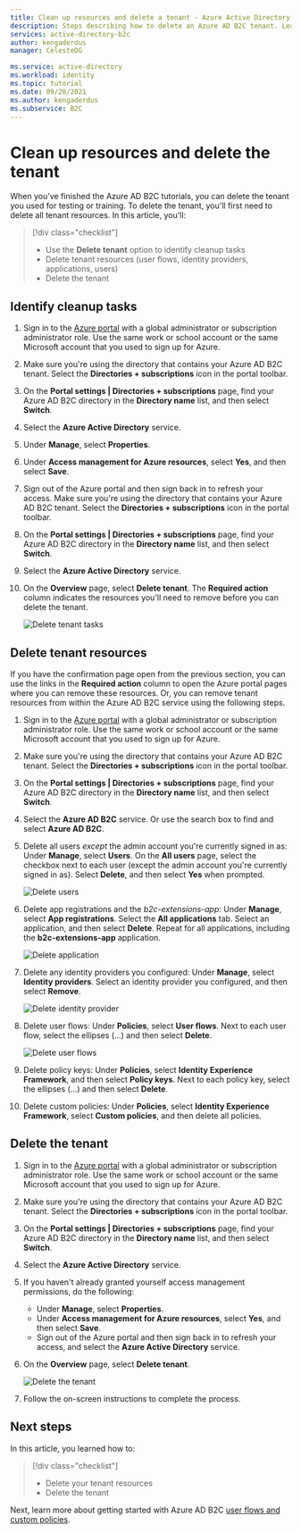 ```yaml
---
title: Clean up resources and delete a tenant - Azure Active Directory B2C
description: Steps describing how to delete an Azure AD B2C tenant. Learn how to delete all tenant resources, and then delete the tenant.
services: active-directory-b2c
author: kengaderdus
manager: CelesteDG

ms.service: active-directory
ms.workload: identity
ms.topic: tutorial
ms.date: 09/20/2021
ms.author: kengaderdus
ms.subservice: B2C
---
```


# Clean up resources and delete the tenant

When you've finished the Azure AD B2C tutorials, you can delete the tenant you used for testing or training. To delete the tenant, you'll first need to delete all tenant resources. In this article, you'll:

> [!div class="checklist"]
> * Use the **Delete tenant** option to identify cleanup tasks
> * Delete tenant resources (user flows, identity providers, applications, users)
> * Delete the tenant

## Identify cleanup tasks

1. Sign in to the [Azure portal](https://portal.azure.com/) with a global administrator or subscription administrator role. Use the same work or school account or the same Microsoft account that you used to sign up for Azure.
1. Make sure you're using the directory that contains your Azure AD B2C tenant. Select the **Directories + subscriptions** icon in the portal toolbar.
1. On the **Portal settings | Directories + subscriptions** page, find your Azure AD B2C directory in the **Directory name** list, and then select **Switch**.
1. Select the **Azure Active Directory** service.
1. Under **Manage**, select **Properties**.
1. Under **Access management for Azure resources**, select **Yes**, and then select **Save**.
1. Sign out of the Azure portal and then sign back in to refresh your access. Make sure you're using the directory that contains your Azure AD B2C tenant. Select the **Directories + subscriptions** icon in the portal toolbar.
1. On the **Portal settings | Directories + subscriptions** page, find your Azure AD B2C directory in the **Directory name** list, and then select **Switch**.
1. Select the **Azure Active Directory** service.
1. On the **Overview** page, select **Delete tenant**. The **Required action** column indicates the resources you'll need to remove before you can delete the tenant.

   ![Delete tenant tasks](media/tutorial-delete-tenant/delete-tenant-tasks.png)

## Delete tenant resources

If you have the confirmation page open from the previous section, you can use the links in the **Required action** column to open the Azure portal pages where you can remove these resources. Or, you can remove tenant resources from within the Azure AD B2C service using the following steps.

1. Sign in to the [Azure portal](https://portal.azure.com/) with a global administrator or subscription administrator role. Use the same work or school account or the same Microsoft account that you used to sign up for Azure.
1. Make sure you're using the directory that contains your Azure AD B2C tenant. Select the **Directories + subscriptions** icon in the portal toolbar.
1. On the **Portal settings | Directories + subscriptions** page, find your Azure AD B2C directory in the **Directory name** list, and then select **Switch**.
1. Select the **Azure AD B2C** service. Or use the search box to find and select **Azure AD B2C**.
1. Delete all users *except* the admin account you're currently signed in as: Under **Manage**, select **Users**. On the **All users** page, select the checkbox next to each user (except the admin account you're currently signed in as). Select **Delete**, and then select **Yes** when prompted.

   ![Delete users](media/tutorial-delete-tenant/delete-users.png)

1. Delete app registrations and the *b2c-extensions-app*: Under **Manage**, select **App registrations**. Select the **All applications** tab. Select an application, and then select **Delete**. Repeat for all applications, including the **b2c-extensions-app** application.

   ![Delete application](media/tutorial-delete-tenant/delete-applications.png)

1. Delete any identity providers you configured: Under **Manage**, select **Identity providers**. Select an identity provider you configured, and then select **Remove**.

   ![Delete identity provider](media/tutorial-delete-tenant/identity-providers.png)

1. Delete user flows: Under **Policies**, select **User flows**. Next to each user flow, select the ellipses (...) and then select **Delete**.

   ![Delete user flows](media/tutorial-delete-tenant/user-flow.png)

1. Delete policy keys: Under **Policies**, select **Identity Experience Framework**, and then select **Policy keys**. Next to each policy key, select the ellipses (...) and then select **Delete**.

1. Delete custom policies: Under **Policies**, select **Identity Experience Framework**, select **Custom policies**, and then delete all policies.

## Delete the tenant

1. Sign in to the [Azure portal](https://portal.azure.com/) with a global administrator or subscription administrator role. Use the same work or school account or the same Microsoft account that you used to sign up for Azure.
1. Make sure you're using the directory that contains your Azure AD B2C tenant. Select the **Directories + subscriptions** icon in the portal toolbar.
1. On the **Portal settings | Directories + subscriptions** page, find your Azure AD B2C directory in the **Directory name** list, and then select **Switch**.
1. Select the **Azure Active Directory** service.
1. If you haven't already granted yourself access management permissions, do the following:

   * Under **Manage**, select **Properties**.
   * Under **Access management for Azure resources**, select **Yes**, and then select **Save**.
   * Sign out of the Azure portal and then sign back in to refresh your access, and select the **Azure Active Directory** service.

1. On the **Overview** page, select **Delete tenant**.

   ![Delete the tenant](media/tutorial-delete-tenant/delete-tenant.png)

1. Follow the on-screen instructions to complete the process.

## Next steps

In this article, you learned how to:

> [!div class="checklist"]
> * Delete your tenant resources
> * Delete the tenant

Next, learn more about getting started with Azure AD B2C [user flows and custom policies](user-flow-overview.md).
